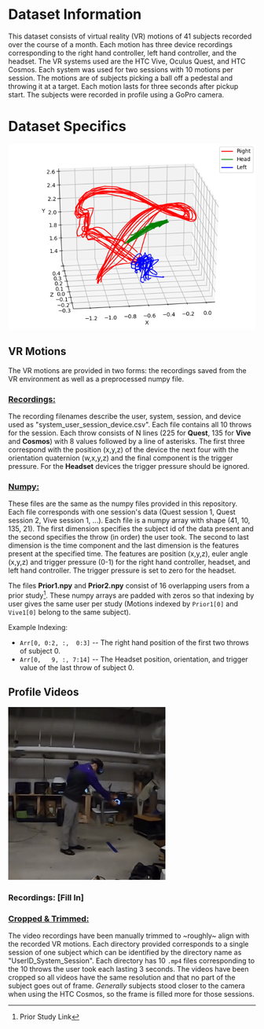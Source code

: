 # Dataset Information

This dataset consists of virtual reality (VR) motions of 41 subjects recorded over the course of a month. Each motion has three device recordings corresponding to the right hand controller, left hand controller, and the headset. The VR systems used are the HTC Vive, Oculus Quest, and HTC Cosmos. Each system was used for two sessions with 10 motions per session. The motions are of subjects picking a ball off a pedestal and throwing it at a target. Each motion lasts for three seconds after pickup start. The subjects were recorded in profile using a GoPro camera. 

# Dataset Specifics

![This is an image of the VR Motions plotted for one user session](/assets/images/Throws.png)

## VR Motions
The VR motions are provided in two forms: the recordings saved from the VR environment as well as a preprocessed numpy file. 

### [Recordings:](https://drive.google.com/file/d/1ChQfk1QD0tMGhisLS-AzeDnRHSsnPx_X/view?usp=sharing)
The recording filenames describe the user, system, session, and device used as "system_user_session_device.csv". Each file contains all 10 throws for the session. Each throw consists of N lines (225 for **Quest**, 135 for **Vive** and **Cosmos**) with 8 values followed by a line of asterisks. The first three correspond with the position (x,y,z) of the device the next four with the orientation quaternion (w,x,y,z) and the final component is the trigger pressure. For the **Headset** devices the trigger pressure should be ignored. 

### [Numpy:](https://drive.google.com/file/d/10EorL1RYDPXtZaFZCosKbJHBzFPmUrrr/view?usp=sharing)
These files are the same as the numpy files provided in this repository.  
Each file corresponds with one session's data (Quest session 1, Quest session 2, Vive session 1, ...). Each file is a numpy array with shape (41, 10, 135, 21). The first dimension specifies the subject id of the data present and the second specifies the throw (in order) the user took. The second to last dimension is the time component and the last dimension is the features present at the specified time. The features are position (x,y,z), euler angle (x,y,z) and trigger pressure (0-1) for the right hand controller, headset, and left hand controller. The trigger pressure is set to zero for the headset. 

The files **Prior1.npy** and **Prior2.npy** consist of 16 overlapping users from a prior study[^1]. These numpy arrays are padded with zeros so that indexing by user gives the same user per study (Motions indexed by `Prior1[0]` and `Vive1[0]` belong to the same subject). 

Example Indexing:
- `Arr[0, 0:2, :,  0:3]` -- The right hand position of the first two throws of subject 0.  
- `Arr[0,   9, :, 7:14]` -- The Headset position, orientation, and trigger value of the last throw of subject 0.

## Profile Videos

![This is an GIF of a user performing a throw](/assets/images/Throwing.gif)

### Recordings: [Fill In]

### [Cropped & Trimmed:](https://drive.google.com/file/d/1-kLEVVFR1prEih6dSZqfrxqK7pNDejFW/view?usp=sharing)
The video recordings have been manually trimmed to ~roughly~ align with the recorded VR motions. Each directory provided corresponds to a single session of one subject which can be identified by the directory name as "UserID_System_Session". Each directory has 10 `.mp4` files corresponding to the 10 throws the user took each lasting 3 seconds. The videos have been cropped so all videos have the same resolution and that no part of the subject goes out of frame. *Generally* subjects stood closer to the camera when using the HTC Cosmos, so the frame is filled more for those sessions. 


[^1]: Prior Study Link
